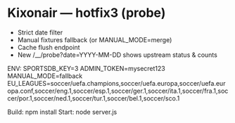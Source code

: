 # Kixonair — hotfix3 (probe)
- Strict date filter
- Manual fixtures fallback (or MANUAL_MODE=merge)
- Cache flush endpoint
- New /__/probe?date=YYYY-MM-DD shows upstream status & counts

ENV:
SPORTSDB_KEY=3
ADMIN_TOKEN=mysecret123
MANUAL_MODE=fallback
EU_LEAGUES=soccer/uefa.champions,soccer/uefa.europa,soccer/uefa.europa.conf,soccer/eng.1,soccer/esp.1,soccer/ger.1,soccer/ita.1,soccer/fra.1,soccer/por.1,soccer/ned.1,soccer/tur.1,soccer/bel.1,soccer/sco.1

Build: npm install
Start: node server.js
